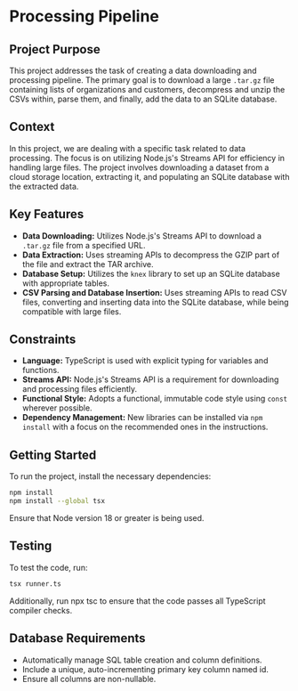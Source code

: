 # Processing Pipeline

## Project Purpose

This project addresses the task of creating a data downloading and processing pipeline. The primary goal is to download a large `.tar.gz` file containing lists of organizations and customers, decompress and unzip the CSVs within, parse them, and finally, add the data to an SQLite database.

## Context

In this project, we are dealing with a specific task related to data processing. The focus is on utilizing Node.js's Streams API for efficiency in handling large files. The project involves downloading a dataset from a cloud storage location, extracting it, and populating an SQLite database with the extracted data.

## Key Features

- **Data Downloading:** Utilizes Node.js's Streams API to download a `.tar.gz` file from a specified URL.
- **Data Extraction:** Uses streaming APIs to decompress the GZIP part of the file and extract the TAR archive.
- **Database Setup:** Utilizes the `knex` library to set up an SQLite database with appropriate tables.
- **CSV Parsing and Database Insertion:** Uses streaming APIs to read CSV files, converting and inserting data into the SQLite database, while being compatible with large files.

## Constraints

- **Language:** TypeScript is used with explicit typing for variables and functions.
- **Streams API:** Node.js's Streams API is a requirement for downloading and processing files efficiently.
- **Functional Style:** Adopts a functional, immutable code style using `const` wherever possible.
- **Dependency Management:** New libraries can be installed via `npm install` with a focus on the recommended ones in the instructions.

## Getting Started

To run the project, install the necessary dependencies:

```sh
npm install
npm install --global tsx
```

Ensure that Node version 18 or greater is being used.

## Testing
To test the code, run:

```sh
tsx runner.ts
```

Additionally, run npx tsc to ensure that the code passes all TypeScript compiler checks.

## Database Requirements
- Automatically manage SQL table creation and column definitions.
- Include a unique, auto-incrementing primary key column named id.
- Ensure all columns are non-nullable.
